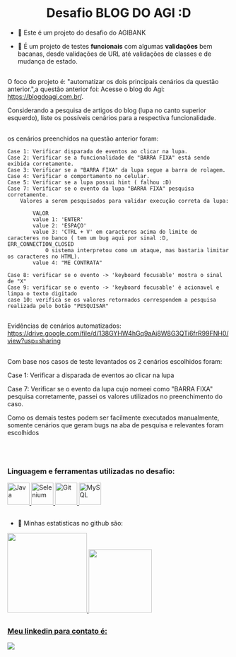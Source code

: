<h1 align="center"> Desafio BLOG DO AGI :D </h1>

- 🔭 Este é um projeto do desafio do AGIBANK

- 🌱 É um projeto de testes **funcionais** com algumas **validações** bem bacanas, desde validações de URL até validações de classes e de mudança de estado.


 ##
  O foco do projeto é: "automatizar os dois principais cenários da questão anterior.",a questão anterior foi: 
  Acesse o blog do Agi: https://blogdoagi.com.br/.
  
Considerando a pesquisa de artigos do blog (lupa no canto superior esquerdo), liste os possíveis cenários para a respectiva funcionalidade.

 ##
os cenários preenchidos na questão anterior foram: 

    Case 1: Verificar disparada de eventos ao clicar na lupa.
    Case 2: Verificar se a funcionalidade de "BARRA FIXA" está sendo exibida corretamente.
    Case 3: Verificar se a "BARRA FIXA" da lupa segue a barra de rolagem.
    Case 4: Verificar o comportamento no celular.
    Case 5: Verificar se a lupa possui hint ( falhou :D)
    Case 7: Verificar se o evento da lupa "BARRA FIXA" pesquisa corretamente.
        Valores a serem pesquisados para validar execução correta da lupa:
           
            VALOR 
            value 1: 'ENTER'
            value 2: 'ESPAÇO'
            value 3: 'CTRL + V' em caracteres acima do limite de caracteres no banco ( tem um bug aqui por sinal :D, ERR_CONNECTION_CLOSED
                O sistema interpretou como um ataque, mas bastaria limitar os caracteres no HTML).
            value 4: "ME CONTRATA"
            
    Case 8: verificar se o evento -> 'keyboard focusable' mostra o sinal de "X" 
    Case 9: verificar se o evento -> 'keyboard focusable' é acionavel e limpa o texto digitado
    case 10: verifica se os valores retornados correspondem a pesquisa realizada pelo botão "PESQUISAR"
 ##
 Evidências de cenários automatizados: https://drive.google.com/file/d/138GYHW4hGq9aAj8W8G3QTi6frR99FNH0/view?usp=sharing
 ##
 Com base nos casos de teste levantados os 2 cenários escolhidos foram: 
 
 Case 1: Verificar a disparada de eventos ao clicar na lupa
 
 Case 7: Verificar se o evento da lupa cujo nomeei como "BARRA FIXA" pesquisa corretamente, passei os valores utilizados no preenchimento do caso.
 
 Como os demais testes podem ser facilmente executados manualmente, somente cenários que geram bugs na aba de pesquisa e relevantes foram escolhidos
 
  ##

<div style="display: inline_block">
  <br>
  <h3 align="left">Linguagem e ferramentas utilizadas no desafio:</h3>
  <p align="left">
    <a href="https://docs.oracle.com/en/java/" target="_blank" rel="noreferrer"> 
      <img width="50" alt="Java" src="https://cdn.jsdelivr.net/gh/devicons/devicon/icons/java/java-plain.svg" /> 
    </a>
    <a href="https://www.selenium.dev/" target="_blank" rel="noreferrer">
      <img width="50" alt="Selenium" src="https://upload.wikimedia.org/wikipedia/commons/d/d5/Selenium_Logo.png" /> </a>
      <a href="https://git-scm.com/" target="_blank" rel="noreferrer">
      <img width="50" alt="Git" src="https://cdn.jsdelivr.net/gh/devicons/devicon/icons/git/git-original.svg" /> </a>
      <a href="https://www.mysql.com/" target="_blank" rel="noreferrer">
      <img width="50" alt="MySQL" src="https://cdn.jsdelivr.net/gh/devicons/devicon/icons/mysql/mysql-original.svg" /> </a>
  </p>
</div>


  ##   
 
 
- 👯 Minhas estatisticas no github são:

<div>
  <a href="https://github.com/vinicius6433">
    <img height="180em" src="https://github-readme-stats.vercel.app/api?username=vinicius6433&show_icons=true&theme=dracula&include_all_commits=true&count_private=true" />
    <img height="143em" src="https://github-readme-stats.vercel.app/api/top-langs/?username=vinicius6433&layout=compact&langs_count=3&theme=dracula&hide=Rich%20Text%20Format" />
  </div>
  
  ##
     
<div>
  <h3 align="left">Meu linkedin para contato é:</h3>
  <a href="https://www.linkedin.com/in/vinicius6433/" target="_blank"><img src="https://img.shields.io/badge/-LinkedIn-%230077B5?style=for-the-badge&logo=linkedin&logoColor=white" target="_blank"> </a>
</div>
  

  
